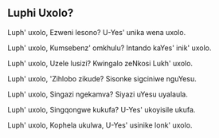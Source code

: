 ## Luphi Uxolo?

Luph' uxolo, Ezweni lesono?
U-Yes' unika wena uxolo.

Luph' uxolo, Kumsebenz' omkhulu?
Intando kaYes' inik' uxolo.

Luph' uxolo, Uzele lusizi?
Kwingalo zeNkosi Lukh' uxolo.

Luph' uxolo, 'Zihlobo zikude?
Sisonke sigciniwe nguYesu.

Luph' uxolo, Singazi ngekamva?
Siyazi uYesu uyalaula.

Luph' uxolo, Singqongwe kukufa?
U-Yes' ukoyisile ukufa.

Luph' uxolo, Kophela ukulwa,
U-Yes' usinike lonk' uxolo.

